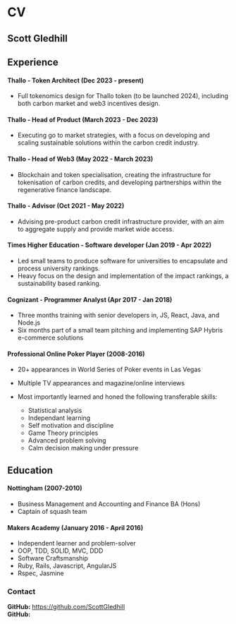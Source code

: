 # CV

## Scott Gledhill

## Experience


#### Thallo - Token Architect (Dec 2023 - present)

- Full tokenomics design for Thallo token (to be launched 2024), including both carbon market and web3 incentives design.

#### Thallo - Head of Product (March 2023 - Dec 2023)

- Executing go to market strategies, with a focus on developing and scaling sustainable solutions within the carbon credit industry.

#### Thallo - Head of Web3 (May 2022 - March 2023)

- Blockchain and token specialisation, creating the infrastructure for tokenisation of carbon credits, and developing partnerships within the regenerative finance landscape.

#### Thallo - Advisor (Oct 2021 - May 2022)

- Advising pre-product carbon credit infrastructure provider, with an aim to aggregate supply and provide market wide access.

#### Times Higher Education - Software developer (Jan 2019 - Apr 2022)

- Led small teams to produce software for universities to encapsulate and process university rankings.
- Heavy focus on the design and implementation of the impact rankings, a sustainability based ranking. 


#### Cognizant - Programmer Analyst (Apr 2017 - Jan 2018)

- Three months training with senior developers in, JS, React, Java, and Node.js
- Six months part of a small team pitching and implementing SAP Hybris e-commerce solutions

#### Professional Online Poker Player (2008-2016) 

+ 20+ appearances in World Series of Poker events in Las Vegas
+ Multiple TV appearances and magazine/online interviews

+ Most importantly learned and honed the following transferable skills:
  + Statistical analysis
  + Independant learning
  + Self motivation and discipline
  + Game Theory principles
  + Advanced problem solving
  + Calm decision making under pressure
    
## Education

#### Nottingham (2007-2010)

- Business Management and Accounting and Finance BA (Hons)
- Captain of squash team

#### Makers Academy (January 2016 - April 2016)

- Independent learner and problem-solver
- OOP, TDD, SOLID, MVC, DDD
- Software Craftsmanship
- Ruby, Rails, Javascript, AngularJS
- Rspec, Jasmine

### Contact

**GitHub:** https://github.com/ScottGledhill<br>
**GitHub:**

